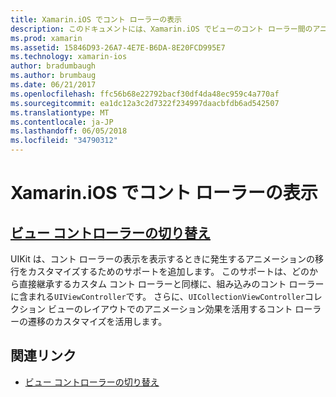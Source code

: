 ```yaml
---
title: Xamarin.iOS でコント ローラーの表示
description: このドキュメントには、Xamarin.iOS でビューのコント ローラー間のアニメーション効果をカスタマイズする方法について説明するガイドへのリンクがします。
ms.prod: xamarin
ms.assetid: 15846D93-26A7-4E7E-B6DA-8E20FCD995E7
ms.technology: xamarin-ios
author: bradumbaugh
ms.author: brumbaug
ms.date: 06/21/2017
ms.openlocfilehash: ffc56b68e22792bacf30df4da48ec959c4a770af
ms.sourcegitcommit: ea1dc12a3c2d7322f234997daacbfdb6ad542507
ms.translationtype: MT
ms.contentlocale: ja-JP
ms.lasthandoff: 06/05/2018
ms.locfileid: "34790312"
---
```

# <a name="view-controllers-in-xamarinios"></a>Xamarin.iOS でコント ローラーの表示

## <a name="view-controller-transitionstransitionsmd"></a>[ビュー コントローラーの切り替え](transitions.md)

UIKit は、コント ローラーの表示を表示するときに発生するアニメーションの移行をカスタマイズするためのサポートを追加します。 このサポートは、どのから直接継承するカスタム コント ローラーと同様に、組み込みのコント ローラーに含まれる`UIViewController`です。 さらに、`UICollectionViewController`コレクション ビューのレイアウトでのアニメーション効果を活用するコント ローラーの遷移のカスタマイズを活用します。

## <a name="related-links"></a>関連リンク

- [ビュー コントローラーの切り替え](~/ios/user-interface/ios-ui/view-controllers/transitions.md)
